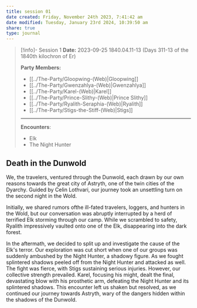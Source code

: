 ```yaml
---
title: session 01
date created: Friday, November 24th 2023, 7:41:42 am
date modified: Tuesday, January 23rd 2024, 10:39:50 am
share: true
type: journal
---
```



> [!info]- Session 1 **Date:** 2023-09-25 1840.04.11-13 (Days 311-13 of the 1840th kilochron of Er) 
>
> **Party Members:**
> 
> - [[../The-Party/Gloopwing-(Web)|Gloopwing]]
> - [[../The-Party/Gwenzahlya-(Web)|Gwenzahlya]]
> - [[../The-Party/Karel-(Web)|Karel]]
> - [[../The-Party/Prince-Slithy-(Web)|Prince Slithy]]
> - [[../The-Party/Ryalith-Seraphia-(Web)|Ryalith]]
> - [[../The-Party/Stigs-the-Stiff-(Web)|Stigs]]
> 
> ---
> 
> **Encounters**:
> 
> - Elk
> - The Night Hunter

## Death in the Dunwold 

We, the travelers, ventured through the Dunwold, each drawn by our own reasons towards the great city of Astryth, one of the twin cities of the Dyarchy. Guided by Celin Lothvari, our journey took an unsettling turn on the second night in the Wold.

Initially, we shared rumors ofthe ill-fated travelers, loggers, and hunters in the Wold, but our conversation was abruptly interrupted by a herd of terrified Elk storming through our camp. While we scrambled to safety, Ryalith impressively vaulted onto one of the Elk, disappearing into the dark forest.

In the aftermath, we decided to split up and investigate the cause of the Elk's terror. Our exploration was cut short when one of our groups was suddenly ambushed by the Night Hunter, a shadowy figure. As we fought splintered shadows peeled off from the Night Hunter and attacked as well. The fight was fierce, with Stigs sustaining serious injuries. However, our collective strength prevailed. Karel, focusing his might, dealt the final, devastating blow with his prosthetic arm, defeating the Night Hunter and its splintered shadows. This encounter left us shaken but resolved, as we continued our journey towards Astryth, wary of the dangers hidden within the shadows of the Dunwold.
